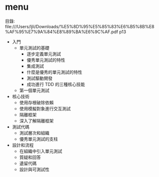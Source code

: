 # menu

目錄: file:///Users/ljli/Downloads/%E5%8D%95%E5%85%83%E6%B5%8B%E8%AF%95%E7%9A%84%E8%89%BA%E6%9C%AF.pdf p13

- 入門
  - 單元測試的基礎
    - 逐步定義單元測試
    - 優秀單元測試的特性
    - 集成測試
    - 什麼是優秀的單元測試的特性
    - 測試驅動開發
    - 成功進行 TDD 的三種核心技能
  - 第一個單元測試
- 核心技術
  - 使用存根破除依賴
  - 使用模擬對象進行交互測試
  - 隔離框架
  - 深入了解隔離框架
- 測試代碼
  - 測試層次和組織
  - 優秀單元測試的支柱
- 設計和流程
  - 在組織中引入單元測試
  - 質疑和回答
  - 遺留代碼
  - 設計與可測試性
